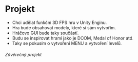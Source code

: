 # Projekt
* Chci udělat funkční 3D FPS hru v Unity Enginu.
* Hra bude obsahovat modely, které si sám vytvořím.
* Hráčovo GUI bude taky součástí.
* Budu se inspirovat hrami jako je DOOM, Medal of Honor atd.
* Taky se pokusím o vytvoření MENU a vytvoření levelů.
###### Závěrečný projekt
